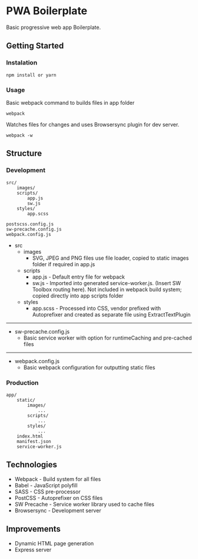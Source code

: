 # PWA Boilerplate
Basic progressive web app Boilerplate.

## Getting Started

### Instalation
```
npm install or yarn
```

### Usage
Basic webpack command to builds files in app folder
```
webpack
```

Watches files for changes and uses Browsersync plugin for dev server.
```
webpack -w
```

## Structure
### Development
```
src/
    images/
    scripts/
        app.js
        sw.js
    styles/
        app.scss

postscss.config.js
sw-precache.config.js
webpack.config.js
```

* src
    * images
        * SVG, JPEG and PNG files use file loader, copied to static images folder if required in app.js
    * scripts
        * app.js - Default entry file for webpack
        * sw.js - Imported into generated service-worker.js. (Insert SW Toolbox routing
here). Not included in webpack build system; copied directly into app scripts folder
    * styles
        * app.scss - Processed into CSS, vendor prefixed with Autoprefixer and created as separate file using ExtractTextPlugin
---
* sw-precache.config.js
    * Basic service worker with option for runtimeCaching and pre-cached files
---
* webpack.config.js
    * Basic webpack configuration for outputting static files


### Production
```
app/
    static/
        images/
            ...
        scripts/
            ...
        styles/
            ...
    index.html
    manifest.json
    service-worker.js
```

## Technologies
* Webpack - Build system for all files
* Babel - JavaScript polyfill
* SASS - CSS pre-processor
* PostCSS - Autoprefixer on CSS files
* SW Precache - Service worker library used to cache files
* Browsersync - Development server


## Improvements
* Dynamic HTML page generation
* Express server
